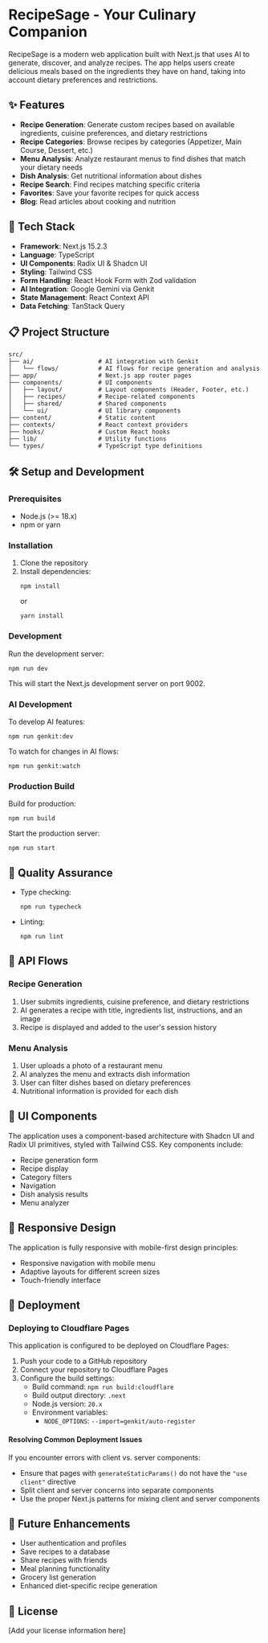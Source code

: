 # RecipeSage - Your Culinary Companion

RecipeSage is a modern web application built with Next.js that uses AI to generate, discover, and analyze recipes. The app helps users create delicious meals based on the ingredients they have on hand, taking into account dietary preferences and restrictions.

## ✨ Features

- **Recipe Generation**: Generate custom recipes based on available ingredients, cuisine preferences, and dietary restrictions
- **Recipe Categories**: Browse recipes by categories (Appetizer, Main Course, Dessert, etc.)
- **Menu Analysis**: Analyze restaurant menus to find dishes that match your dietary needs
- **Dish Analysis**: Get nutritional information about dishes
- **Recipe Search**: Find recipes matching specific criteria
- **Favorites**: Save your favorite recipes for quick access
- **Blog**: Read articles about cooking and nutrition

## 🚀 Tech Stack

- **Framework**: Next.js 15.2.3
- **Language**: TypeScript
- **UI Components**: Radix UI & Shadcn UI
- **Styling**: Tailwind CSS
- **Form Handling**: React Hook Form with Zod validation
- **AI Integration**: Google Gemini via Genkit
- **State Management**: React Context API
- **Data Fetching**: TanStack Query

## 📋 Project Structure

```
src/
├── ai/                  # AI integration with Genkit
│   └── flows/           # AI flows for recipe generation and analysis
├── app/                 # Next.js app router pages
├── components/          # UI components
│   ├── layout/          # Layout components (Header, Footer, etc.)
│   ├── recipes/         # Recipe-related components
│   ├── shared/          # Shared components
│   └── ui/              # UI library components
├── content/             # Static content
├── contexts/            # React context providers
├── hooks/               # Custom React hooks
├── lib/                 # Utility functions
└── types/               # TypeScript type definitions
```

## 🛠️ Setup and Development

### Prerequisites

- Node.js (>= 18.x)
- npm or yarn

### Installation

1. Clone the repository
2. Install dependencies:
   ```
   npm install
   ```
   or
   ```
   yarn install
   ```

### Development

Run the development server:

```
npm run dev
```

This will start the Next.js development server on port 9002.

### AI Development

To develop AI features:

```
npm run genkit:dev
```

To watch for changes in AI flows:

```
npm run genkit:watch
```

### Production Build

Build for production:

```
npm run build
```

Start the production server:

```
npm run start
```

## 🧪 Quality Assurance

- Type checking:
  ```
  npm run typecheck
  ```

- Linting:
  ```
  npm run lint
  ```

## 🔄 API Flows

### Recipe Generation

1. User submits ingredients, cuisine preference, and dietary restrictions
2. AI generates a recipe with title, ingredients list, instructions, and an image
3. Recipe is displayed and added to the user's session history

### Menu Analysis

1. User uploads a photo of a restaurant menu
2. AI analyzes the menu and extracts dish information
3. User can filter dishes based on dietary preferences
4. Nutritional information is provided for each dish

## 🎨 UI Components

The application uses a component-based architecture with Shadcn UI and Radix UI primitives, styled with Tailwind CSS. Key components include:

- Recipe generation form
- Recipe display
- Category filters
- Navigation
- Dish analysis results
- Menu analyzer

## 📱 Responsive Design

The application is fully responsive with mobile-first design principles:

- Responsive navigation with mobile menu
- Adaptive layouts for different screen sizes
- Touch-friendly interface

## 🚀 Deployment

### Deploying to Cloudflare Pages

This application is configured to be deployed on Cloudflare Pages:

1. Push your code to a GitHub repository
2. Connect your repository to Cloudflare Pages
3. Configure the build settings:
   - Build command: `npm run build:cloudflare`
   - Build output directory: `.next`
   - Node.js version: `20.x`
   - Environment variables:
     - `NODE_OPTIONS`: `--import=genkit/auto-register`

#### Resolving Common Deployment Issues

If you encounter errors with client vs. server components:
- Ensure that pages with `generateStaticParams()` do not have the `"use client"` directive
- Split client and server concerns into separate components
- Use the proper Next.js patterns for mixing client and server components

## 🔮 Future Enhancements

- User authentication and profiles
- Save recipes to a database
- Share recipes with friends
- Meal planning functionality
- Grocery list generation
- Enhanced diet-specific recipe generation

## 📄 License

[Add your license information here]
